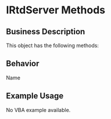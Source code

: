 # IRtdServer Methods

## Business Description
This object has the following methods:

## Behavior
Name

## Example Usage
No VBA example available.
